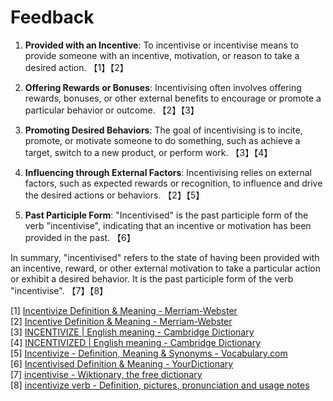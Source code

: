 # Feedback

1. **Provided with an Incentive**: To incentivise or incentivise means to provide someone with an incentive, motivation, or reason to take a desired action. 【1】【2】

2. **Offering Rewards or Bonuses**: Incentivising often involves offering rewards, bonuses, or other external benefits to encourage or promote a particular behavior or outcome. 【2】【3】

3. **Promoting Desired Behaviors**: The goal of incentivising is to incite, promote, or motivate someone to do something, such as achieve a target, switch to a new product, or perform work. 【3】【4】

4. **Influencing through External Factors**: Incentivising relies on external factors, such as expected rewards or recognition, to influence and drive the desired actions or behaviors. 【2】【5】

5. **Past Participle Form**: "Incentivised" is the past participle form of the verb "incentivise", indicating that an incentive or motivation has been provided in the past. 【6】

In summary, "incentivised" refers to the state of having been provided with an incentive, reward, or other external motivation to take a particular action or exhibit a desired behavior. It is the past participle form of the verb "incentivise". 【7】【8】

[1] [Incentivize Definition & Meaning - Merriam-Webster](https://www.merriam-webster.com/dictionary/incentivize)  
[2] [Incentive Definition & Meaning - Merriam-Webster](https://www.merriam-webster.com/dictionary/incentive)  
[3] [INCENTIVIZE | English meaning - Cambridge Dictionary](https://dictionary.cambridge.org/dictionary/english/incentivize)  
[4] [INCENTIVIZED | English meaning - Cambridge Dictionary](https://dictionary.cambridge.org/dictionary/english/incentivized)  
[5] [Incentivize - Definition, Meaning & Synonyms - Vocabulary.com](https://www.vocabulary.com/dictionary/incentivize)  
[6] [Incentivised Definition & Meaning - YourDictionary](https://www.yourdictionary.com/incentivised)  
[7] [incentivise - Wiktionary, the free dictionary](https://en.wiktionary.org/wiki/incentivise)  
[8] [incentivize verb - Definition, pictures, pronunciation and usage notes](https://www.oxfordlearnersdictionaries.com/definition/english/incentivize)
